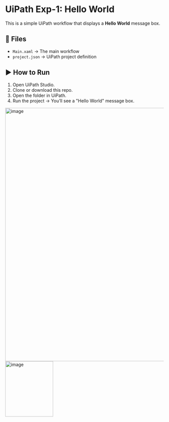 # UiPath Exp-1: Hello World

This is a simple UiPath workflow that displays a **Hello World** message box.

## 📂 Files
- `Main.xaml` → The main workflow
- `project.json` → UiPath project definition

## ▶️ How to Run
1. Open UiPath Studio.
2. Clone or download this repo.
3. Open the folder in UiPath.
4. Run the project → You’ll see a "Hello World" message box.


<img width="1578" height="804" alt="image" src="https://github.com/user-attachments/assets/3a0d7a16-1619-48b0-9e3e-75d26b222cc0" />

<img width="152" height="176" alt="image" src="https://github.com/user-attachments/assets/c9ef3ed7-dbd6-4b90-b57c-49149d8f18c0" />
